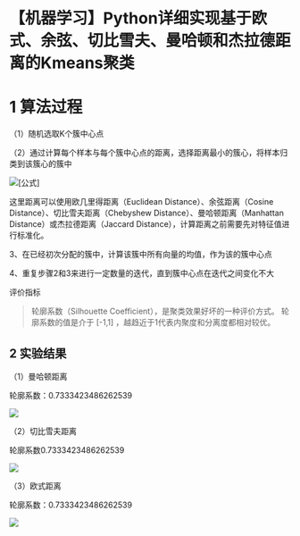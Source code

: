 # 【机器学习】Python详细实现基于欧式、余弦、切比雪夫、曼哈顿和杰拉德距离的Kmeans聚类

# 1 算法过程

（1）随机选取K个簇中心点

（2）通过计算每个样本与每个簇中心点的距离，选择距离最小的簇心，将样本归类到该簇心的簇中

![[公式]](https://www.zhihu.com/equation?tex=min+%5Csum%5E%7BK%7D_%7Bi%3D1%7D+%5Csum+_%7Bx+%5Cin+C_%7Bi%7D%7D+dist%28c_%7Bi%7D%2Cx%29%5E2)

这里距离可以使用欧几里得距离（Euclidean Distance）、余弦距离（Cosine Distance）、切比雪夫距离（Chebyshew Distance）、曼哈顿距离（Manhattan Distance）或杰拉德距离（Jaccard Distance），计算距离之前需要先对特征值进行标准化。

3、在已经初次分配的簇中，计算该簇中所有向量的均值，作为该的簇中心点

4、重复步骤2和3来进行一定数量的迭代，直到簇中心点在迭代之间变化不大



评价指标

> 轮廓系数（Silhouette Coefficient），是聚类效果好坏的一种评价方式。   轮廓系数的值是介于 [-1,1] ，越趋近于1代表内聚度和分离度都相对较优。



## 2 实验结果

（1）曼哈顿距离

轮廓系数：0.7333423486262539

![](https://img-blog.csdnimg.cn/2dff78176d034db7bcf1e37de79ed75f.png?x-oss-process=image/watermark,type_d3F5LXplbmhlaQ,shadow_50,text_Q1NETiBAQmV0dGVyIEJlbmNo,size_17,color_FFFFFF,t_70,g_se,x_16#pic_center)

（2）切比雪夫距离

轮廓系数0.7333423486262539



![](https://img-blog.csdnimg.cn/e263336a358b44febf1420b7947998e0.png?x-oss-process=image/watermark,type_d3F5LXplbmhlaQ,shadow_50,text_Q1NETiBAQmV0dGVyIEJlbmNo,size_17,color_FFFFFF,t_70,g_se,x_16#pic_center)

（3）欧式距离

轮廓系数：0.7333423486262539

![](https://img-blog.csdnimg.cn/6af3f6836c144948ab73d2e158bbecd0.png?x-oss-process=image/watermark,type_d3F5LXplbmhlaQ,shadow_50,text_Q1NETiBAQmV0dGVyIEJlbmNo,size_17,color_FFFFFF,t_70,g_se,x_16#pic_center)